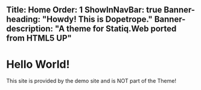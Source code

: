 Title: Home
Order: 1
ShowInNavBar: true
Banner-heading: "Howdy! This is Dopetrope."
Banner-description: "A theme for Statiq.Web ported from HTML5 UP"
---
# Hello World!

This site is provided by the demo site and is NOT part of the Theme!
